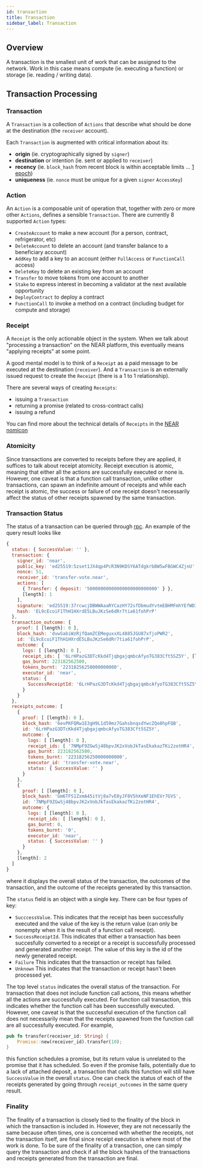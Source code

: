 ```yaml
---
id: transaction
title: Transaction
sidebar_label: Transaction
---
```



## Overview

A transaction is the smallest unit of work that can be assigned to the network.  Work in this case means compute (ie. executing a function) or storage (ie. reading / writing data).


## Transaction Processing

### Transaction

A `Transaction` is a collection of `Actions` that describe what should be done at the destination (the `receiver` account).

Each `Transaction` is augmented with critical information about its:
- **origin** (ie. cryptographically signed by `signer`)
- **destination** or intention (ie. sent or applied to `receiver`)
- **recency** (ie. `block_hash` from recent block is within acceptable limits ... [1 epoch](/docs/concepts/epoch))
- **uniqueness** (ie. `nonce` must be unique for a given `signer` `AccessKey`)

### Action

An `Action` is a composable unit of operation that, together with zero or more other `Actions`, defines a sensible `Transaction`.  There are currently 8 supported `Action` types:

- `CreateAccount` to make a new account (for a person, contract, refrigerator, etc)
- `DeleteAccount` to delete an account (and transfer balance to a beneficiary account)
- `AddKey` to add a key to an account (either `FullAccess` or `FunctionCall` access)
- `DeleteKey` to delete an existing key from an account
- `Transfer` to move tokens from one account to another
- `Stake` to express interest in becoming a validator at the next available opportunity
- `DeployContract` to deploy a contract
- `FunctionCall` to invoke a method on a contract (including budget for compute and storage)


### Receipt

A `Receipt` is the only actionable object in the system. When we talk about "processing a transaction" on the NEAR platform, this eventually means "applying receipts" at some point.

A good mental model is to think of a `Receipt` as a paid message to be executed at the destination (`receiver`). And a `Transaction` is an externally issued request to create the `Receipt` (there is a 1 to 1 relationship).

There are several ways of creating `Receipts`:

- issuing a `Transaction`
- returning a promise (related to cross-contract calls)
- issuing a refund

You can find more about the technical details of `Receipts` in the [NEAR nomicon](https://nomicon.io/RuntimeSpec/Receipts.html)

### Atomicity

Since transactions are converted to receipts before they are applied, it suffices to talk about receipt atomicity.
Receipt execution is atomic, meaning that either all the actions are successfully executed or none is.
However, one caveat is that a function call transaction, unlike other transactions, can spawn an indefinite amount of
receipts and while each receipt is atomic, the success or failure of one receipt doesn't necessarily affect the status
of other receipts spawned by the same transaction.

### Transaction Status

The status of a transaction can be queried through [rpc](../interaction/rpc.md). An example of the query result looks like
```javascript
{
  status: { SuccessValue: '' },
  transaction: {
    signer_id: 'near',
    public_key: 'ed25519:5zset1JX4qp4PcR3N9KDSY6ATdgkrbBW5wFBGWC4ZjnU',
    nonce: 51,
    receiver_id: 'transfer-vote.near',
    actions: [
      { Transfer: { deposit: '50000000000000000000000000' } },
      [length]: 1
    ],
    signature: 'ed25519:37rcwcjDBWWAaaRYCazHY72sfDbmudYvtmEBHMFmhYEfWD3mbrgrtYs5nVh9gzRUESELRDET9g72LnAD2BWdSgKu',
    hash: 'EL9cEcoiF1ThH1HXrdE5LBuJKzSe6dRr7tia61fohPrP'
  },
  transaction_outcome: {
    proof: [ [length]: 0 ],
    block_hash: 'dvwSabiWzRjfQamZCEMeguxxXL4885JGU87xfjoPWR2',
    id: 'EL9cEcoiF1ThH1HXrdE5LBuJKzSe6dRr7tia61fohPrP',
    outcome: {
      logs: [ [length]: 0 ],
      receipt_ids: [ '6LrHPazG3DTcKkd4TjqbgajqmbcAfyoTG383Cft5SZ5Y', [length]: 1 ],
      gas_burnt: 223182562500,
      tokens_burnt: '22318256250000000000',
      executor_id: 'near',
      status: {
        SuccessReceiptId: '6LrHPazG3DTcKkd4TjqbgajqmbcAfyoTG383Cft5SZ5Y'
      }
    }
  },
  receipts_outcome: [
    {
      proof: [ [length]: 0 ],
      block_hash: '6evPKFQRw1E3gH9L1d59mz7GahsbnqsdYwcZQo8hpFQB',
      id: '6LrHPazG3DTcKkd4TjqbgajqmbcAfyoTG383Cft5SZ5Y',
      outcome: {
        logs: [ [length]: 0 ],
        receipt_ids: [ '7NMpF9ZGwSj48bpvJK2xVobJkTasEkakazTKi2zotHR4', [length]: 1 ],
        gas_burnt: 223182562500,
        tokens_burnt: '22318256250000000000',
        executor_id: 'transfer-vote.near',
        status: { SuccessValue: '' }
      }
    },
    {
      proof: [ [length]: 0 ],
      block_hash: 'Gm6TFS1ZxmA45itVj8a7vE8yJF8V5hXeNF1EhEVr7GVS',
      id: '7NMpF9ZGwSj48bpvJK2xVobJkTasEkakazTKi2zotHR4',
      outcome: {
        logs: [ [length]: 0 ],
        receipt_ids: [ [length]: 0 ],
        gas_burnt: 0,
        tokens_burnt: '0',
        executor_id: 'near',
        status: { SuccessValue: '' }
      }
    },
    [length]: 2
  ]
}
```
where it displays the overall status of the transaction, the outcomes of the transaction, and the outcome of the receipts
generated by this transaction. 

The `status` field is an object with a single key. There can be four types of key:
- `SucccessValue`.  This indicates that the receipt has been successfully executed and the value of the key
is the return value (can only be nonempty when it is the result of a function call receipt).
- `SuccessReceiptId`. This indicates that either a transaction has been succesfully converted to a receipt or a receipt is
successfully processed and generated another receipt. The value of this key is the id of the newly generated receipt.
- `Failure` This indicates that the transaction or receipt has failed.
- `Unknown` This indicates that the transaction or receipt hasn't been processed yet.

The top level `status` indicates the overall status of the transaction. For transaction that does not include function
call actions, this means whether all the actions are successfully executed. For function call transaction, this indicates
whether the function call has been successfully executed. However, one caveat is that the successful execution of the
function call does not necessarily mean that the receipts spawned from the function call are all successfully executed.
For example, 
```rust
pub fn transfer(receiver_id: String) {
    Promise::new(receiver_id).transfer(10);
}
```
this function schedules a promise, but its return value is unrelated to the promise that it has scheduled. So even if the
promise fails, potentially due to a lack of attached deposit, a transaction that calls this function will still have
`SuccessValue` in the overall `status`. One can check the status of each of the receipts generated by going through
`receipt_outcomes` in the same query result.

### Finality

The finality of a transaction is closely tied to the finality of the block in which the transaction is included in.
However, they are not necessarily the same because often times, one is concerned with whether the receipts, not the
transaction itself, are final since receipt execution is where most of the work is done. To be sure of the finality of
a transaction, one can simply query the transaction and check if all the block hashes of the transactions and receipts
generated from the transaction are final.

